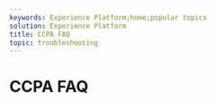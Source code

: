 ```yaml
---
keywords: Experience Platform;home;popular topics
solution: Experience Platform
title: CCPA FAQ
topic: troubleshooting
---
```


# CCPA FAQ
